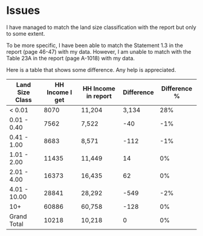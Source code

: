 # Issues

I have managed to match the land size classification with the report but only to some extent.

To be more specific, I have been able to match the Statement 1.3 in the report (page 46-47) with my data.
However, I am unable to match with the Table 23A in the report (page A-1018) with my data.

Here is a table that shows some difference. Any help is appreciated.

| Land Size Class | HH Income I get | HH Income in report | Difference | Difference % |
| --- | --- | --- | --- | --- |
| < 0.01 | 8070 | 11,204 | 3,134 | 28% |
| 0.01 - 0.40 | 7562 | 7,522 | -40 | -1% |
| 0.41 - 1.00 | 8683 | 8,571 | -112 | -1% |
| 1.01 - 2.00 | 11435 | 11,449 | 14 | 0% |
| 2.01 - 4.00 | 16373 | 16,435 | 62 | 0% |
| 4.01 - 10.00 | 28841 | 28,292 | -549 | -2% |
| 10+ | 60886 | 60,758 | -128 | 0% |
| Grand Total | 10218 | 10,218 | 0 | 0% |

